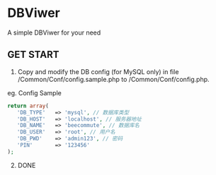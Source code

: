 ﻿# DBViwer 
A simple DBViwer for your need

## GET START

1. Copy and modify the DB config (for MySQL only) in file /Common/Conf/config.sample.php to /Common/Conf/config.php.  
 
 eg. Config Sample
 ```php
return array(
	'DB_TYPE'   => 'mysql', // 数据库类型
	'DB_HOST'   => 'localhost', // 服务器地址
	'DB_NAME'   => 'beecommute', // 数据库名
	'DB_USER'   => 'root', // 用户名
	'DB_PWD'    => 'admin123', // 密码
	'PIN'       => '123456'
);
 ```
2. DONE
